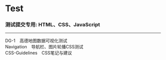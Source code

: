 # Test
### 测试提交专用: HTML、CSS、JavaScript
---
DG-1　高德地图数据可视化测试<br>
Navigation　导航栏、图片轮播CSS测试<br>
CSS-Guidelines　CSS笔记与建议<br>

